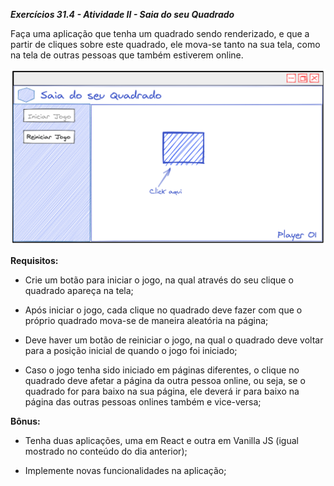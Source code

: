 _**Exercícios 31.4 - Atividade II - Saia do seu Quadrado**_

Faça uma aplicação que tenha um quadrado sendo renderizado, e que a partir de cliques sobre este quadrado, ele mova-se tanto na sua tela, como na tela de outras pessoas que também estiverem online.

![App-2-saia-do-seu-quadrado](../images/app-2.png)

**Requisitos:**

 - Crie um botão para iniciar o jogo, na qual através do seu clique o quadrado apareça na tela;

 - Após iniciar o jogo, cada clique no quadrado deve fazer com que o próprio quadrado mova-se de maneira aleatória na página;

 - Deve haver um botão de reiniciar o jogo, na qual o quadrado deve voltar para a posição inicial de quando o jogo foi iniciado;

 - Caso o jogo tenha sido iniciado em páginas diferentes, o clique no quadrado deve afetar a página da outra pessoa online, ou seja, se o quadrado for para baixo na sua página, ele deverá ir para baixo na página das outras pessoas onlines também e vice-versa;

**Bônus:**

 - Tenha duas aplicações, uma em React e outra em Vanilla JS (igual mostrado no conteúdo do dia anterior);

 - Implemente novas funcionalidades na aplicação;
